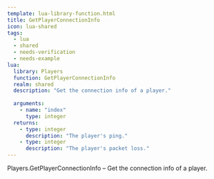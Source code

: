 ```yaml
---
template: lua-library-function.html
title: GetPlayerConnectionInfo
icon: lua-shared
tags:
  - lua
  - shared
  - needs-verification
  - needs-example
lua:
  library: Players
  function: GetPlayerConnectionInfo
  realm: shared
  description: "Get the connection info of a player."
  
  arguments:
    - name: "index"
      type: integer
  returns:
    - type: integer
      description: "The player's ping."
    - type: integer
      description: "The player's packet loss."
---
```


<div class="lua__search__keywords">
Players.GetPlayerConnectionInfo &#x2013; Get the connection info of a player.
</div>
